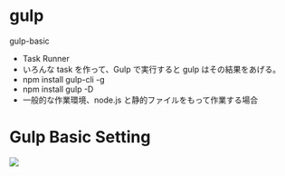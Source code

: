 # gulp

gulp-basic

- Task Runner
- いろんな task を作って、Gulp で実行すると gulp はその結果をあげる。
- npm install gulp-cli -g
- npm install gulp -D
- 一般的な作業環境、node.js と静的ファイルをもって作業する場合

# Gulp Basic Setting

<img src="https://user-images.githubusercontent.com/55697824/119776701-38df5e00-bf00-11eb-999d-df7115f33ca9.PNG"></img>
